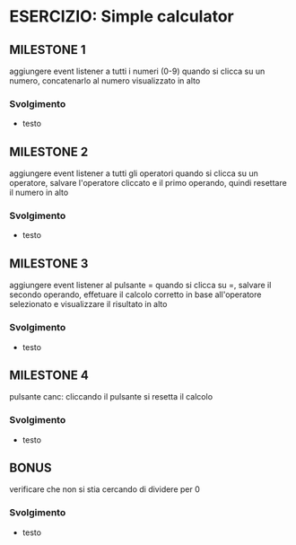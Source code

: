 # ESERCIZIO: Simple calculator

## MILESTONE 1

aggiungere event listener a tutti i numeri (0-9)
quando si clicca su un numero, concatenarlo al numero visualizzato in alto

### Svolgimento

- testo

## MILESTONE 2

aggiungere event listener a tutti gli operatori
quando si clicca su un operatore, salvare l'operatore cliccato e il primo operando, quindi resettare il numero in alto

### Svolgimento

- testo

## MILESTONE 3

aggiungere event listener al pulsante =
quando si clicca su =, salvare il secondo operando, effetuare il calcolo corretto in base all'operatore selezionato e visualizzare il risultato in alto

### Svolgimento

- testo

## MILESTONE 4

pulsante canc: cliccando il pulsante si resetta il calcolo

### Svolgimento

- testo

## BONUS

verificare che non si stia cercando di dividere per 0

### Svolgimento

- testo
